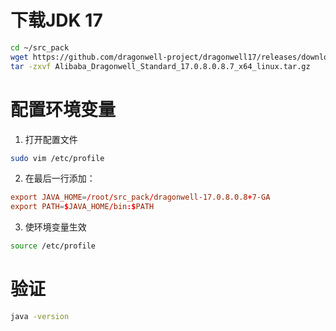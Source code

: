 # 下载JDK 17

```sh
cd ~/src_pack
wget https://github.com/dragonwell-project/dragonwell17/releases/download/dragonwell-standard-17.0.8.0.8%2B7_jdk-17.0.8-ga/Alibaba_Dragonwell_Standard_17.0.8.0.8.7_x64_linux.tar.gz
tar -zxvf Alibaba_Dragonwell_Standard_17.0.8.0.8.7_x64_linux.tar.gz
```

# 配置环境变量

1. 打开配置文件
```sh
sudo vim /etc/profile
```

2. 在最后一行添加：
```conf
export JAVA_HOME=/root/src_pack/dragonwell-17.0.8.0.8+7-GA
export PATH=$JAVA_HOME/bin:$PATH
```

3. 使环境变量生效
```sh
source /etc/profile
```

# 验证

```sh
java -version
```
